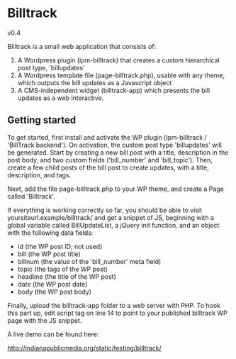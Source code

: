 # Billtrack
v0.4

Billtrack is a small web application that consists of:

1. A Wordpress plugin (ipm-billtrack) that creates a custom hierarchical post type, 'billupdates'
2. A Wordpress template file (page-billtrack.php), usable with any theme, which outputs the bill updates as a Javascript object
3. A CMS-independent widget (billtrack-app) which presents the bill updates as a web interactive.

## Getting started

To get started, first install and activate the WP plugin (ipm-billtrack / 'BillTrack backend'). On activation, the custom post type 'billupdates' will be generated. Start by creating a new bill post with a title, description in the post body, and two custom fields ('bill_number' and 'bill_topic'). Then, create a few child posts of the bill post to create updates, with a title, description, and tags.

Next, add the file page-billtrack.php to your WP theme, and create a Page called 'Billtrack'.

If everything is working correctly so far, you should be able to visit yoursiteurl.example/billtrack/ and get a snippet of JS, beginning with a global variable called BillUpdateList, a jQuery init function, and an object with the following data fields:

* id (the WP post ID; not used)
* bill (the WP post title)
* billnum (the value of the 'bill_number' meta field)
* topic (the tags of the WP post)
* headline (the title of the WP post)
* date (the WP post date)
* body (the WP post body)

Finally, upload the billtrack-app folder to a web server with PHP. To hook this part up, edit script tag on line 14 to point to your published billtrack WP page with the JS snippet.

A live demo can be found here:

http://indianapublicmedia.org/static/testing/billtrack/